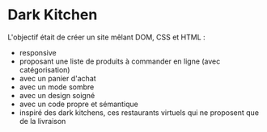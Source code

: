 # Dark Kitchen

L'objectif était de créer un site mêlant DOM, CSS et HTML :
- responsive
- proposant une liste de produits à commander en ligne (avec catégorisation)
- avec un panier d'achat
- avec un mode sombre
- avec un design soigné
- avec un code propre et sémantique
- inspiré des dark kitchens, ces restaurants virtuels qui ne proposent que de la livraison
